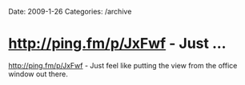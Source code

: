 Date: 2009-1-26
Categories: /archive

# http://ping.fm/p/JxFwf - Just ...

<a href="http://ping.fm/p/JxFwf" rel="nofollow">http://ping.fm/p/JxFwf</a> - Just feel like putting the view from the office window out there.
